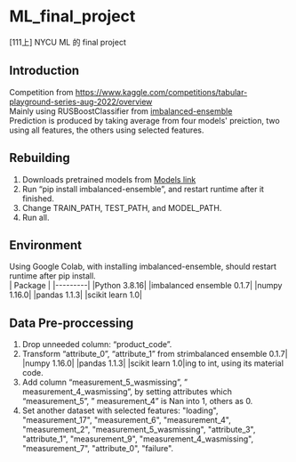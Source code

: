 # ML_final_project
[111上] NYCU ML 的 final project
## Introduction
Competition from <https://www.kaggle.com/competitions/tabular-playground-series-aug-2022/overview>  
Mainly using RUSBoostClassifier from [imbalanced-ensemble](https://imbalanced-ensemble.readthedocs.io/en/latest/api/ensemble/_autosummary/imbalanced_ensemble.ensemble.RUSBoostClassifier.html#imbalanced_ensemble.ensemble.RUSBoostClassifier)  
Prediction is produced by taking average from four models' preiction, two using all features, the others using selected features.  
## Rebuilding
1. Downloads pretrained models from [Models link](https://drive.google.com/drive/folders/19EJSsf3mmSUNqthTP7i4VzodjZz3AsN4?usp=sharing)
2. Run “pip install imbalanced-ensemble”, and restart runtime after it finished.
3. Change TRAIN_PATH, TEST_PATH, and MODEL_PATH.
4. Run all.
## Environment
Using Google Colab, with installing imbalanced-ensemble, should restart runtime after pip install.  
| Package |
|---------|
|Python 3.8.16|
|imbalanced ensemble 0.1.7|
|numpy 1.16.0|
|pandas 1.1.3|
|scikit learn 1.0|
## Data Pre-proccessing
1. Drop unneeded column: “product_code”.
2. Transform “attribute_0”, “attribute_1” from strimbalanced ensemble 0.1.7|
|numpy 1.16.0|
|pandas 1.1.3|
|scikit learn 1.0|ing to int, using its material code.
3. Add column “measurement_5_wasmissing”, ” measurement_4_wasmissing”, by setting attributes which “measurement_5”, ” measurement_4” is Nan into 1, others as 0.
4. Set another dataset with selected features: "loading", "measurement_17", "measurement_6", "measurement_4", "measurement_2", "measurement_5_wasmissing", "attribute_3", "attribute_1", "measurement_9", "measurement_4_wasmissing", "measurement_7", "attribute_0", "failure".

